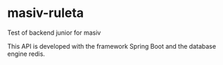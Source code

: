 # masiv-ruleta
Test of backend junior for masiv

This API is developed with the framework Spring Boot and the database engine redis.
